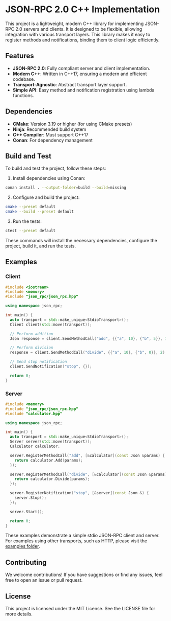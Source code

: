 # JSON-RPC 2.0 C++ Implementation

This project is a lightweight, modern C++ library for implementing JSON-RPC 2.0 servers and clients. It is designed to be flexible, allowing integration with various transport layers. This library makes it easy to register methods and notifications, binding them to client logic efficiently.

## Features

- **JSON-RPC 2.0**: Fully compliant server and client implementation.
- **Modern C++**: Written in C++17, ensuring a modern and efficient codebase.
- **Transport-Agnostic**: Abstract transport layer support.
- **Simple API**: Easy method and notification registration using lambda functions.

## Dependencies

- **CMake**: Version 3.19 or higher (for using CMake presets)
- **Ninja**: Recommended build system
- **C++ Compiler**: Must support C++17
- **Conan**: For dependency management

## Build and Test

To build and test the project, follow these steps:

1. Install dependencies using Conan:

```bash
conan install . --output-folder=build --build=missing
```

2. Configure and build the project:

```bash
cmake --preset default
cmake --build --preset default
```

3. Run the tests:

```bash
ctest --preset default
```

These commands will install the necessary dependencies, configure the project, build it, and run the tests.

## Examples

### Client

```cpp
#include <iostream>
#include <memory>
#include "json_rpc/json_rpc.hpp"

using namespace json_rpc;

int main() {
  auto transport = std::make_unique<StdioTransport>();
  Client client(std::move(transport));

  // Perform addition
  Json response = client.SendMethodCall("add", {{"a", 10}, {"b", 5}}, 1);

  // Perform division
  response = client.SendMethodCall("divide", {{"a", 10}, {"b", 0}}, 2);

  // Send stop notification
  client.SendNotification("stop", {});

  return 0;
}
```

### Server

```cpp
#include <memory>
#include "json_rpc/json_rpc.hpp"
#include "calculator.hpp"

using namespace json_rpc;

int main() {
  auto transport = std::make_unique<StdioTransport>();
  Server server(std::move(transport));
  Calculator calculator;

  server.RegisterMethodCall("add", [&calculator](const Json &params) {
    return calculator.Add(params);
  });

  server.RegisterMethodCall("divide", [&calculator](const Json &params) {
    return calculator.Divide(params);
  });

  server.RegisterNotification("stop", [&server](const Json &) {
    server.Stop();
  });

  server.Start();

  return 0;
}
```

These examples demonstrate a simple stdio JSON-RPC client and server. For examples using other transports, such as HTTP, please visit the [examples folder](https://github.com/hankhsu1996/json-rpc-2.0/tree/main/examples).

## Contributing

We welcome contributions! If you have suggestions or find any issues, feel free to open an issue or pull request.

## License

This project is licensed under the MIT License. See the LICENSE file for more details.
